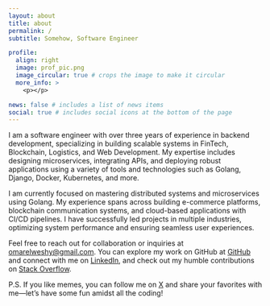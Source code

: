 ```yaml
---
layout: about
title: about
permalink: /
subtitle: Somehow, Software Engineer

profile:
  align: right
  image: prof_pic.png
  image_circular: true # crops the image to make it circular
  more_info: >
    <p></p>

news: false # includes a list of news items
social: true # includes social icons at the bottom of the page
---
```


I am a software engineer with over three years of experience in backend development, specializing in building scalable systems in FinTech, Blockchain, Logistics, and Web Development. My expertise includes designing microservices, integrating APIs, and deploying robust applications using a variety of tools and technologies such as Golang, Django, Docker, Kubernetes, and more.

I am currently focused on mastering distributed systems and microservices using Golang. My experience spans across building e-commerce platforms, blockchain communication systems, and cloud-based applications with CI/CD pipelines. I have successfully led projects in multiple industries, optimizing system performance and ensuring seamless user experiences.

Feel free to reach out for collaboration or inquiries at [omarelweshy@gmail.com](mailto:omarelweshy@gmail.com). You can explore my work on GitHub at [GitHub](https://github.com/omarelweshy) and connect with me on [LinkedIn](https://www.linkedin.com/in/omarelweshy), and check out my humble contributions on [Stack Overflow](https://stackoverflow.com/users/9917795/omar-elweshy).

P.S. If you like memes, you can follow me on [X](https://x.com/omarelweshy) and share your favorites with me—let’s have some fun amidst all the coding!
